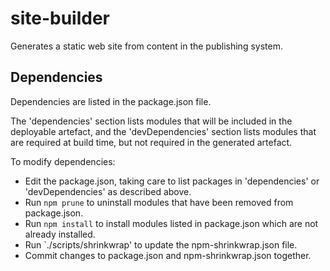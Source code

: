 # site-builder

Generates a static web site from content in the publishing system.

## Dependencies

Dependencies are listed in the package.json file.

The 'dependencies' section lists modules that will be included in the
deployable artefact, and the 'devDependencies' section lists modules that
are required at build time, but not required in the generated artefact.

To modify dependencies:

* Edit the package.json, taking care to list packages in 'dependencies'
  or 'devDependencies' as described above.
* Run `npm prune`  to uninstall modules that have been removed from
  package.json.
* Run `npm install` to install modules listed in package.json which are
  not already installed.
* Run `./scripts/shrinkwrap' to update the npm-shrinkwrap.json file.
* Commit changes to package.json and npm-shrinkwrap.json together.

